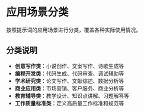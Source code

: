 # 应用场景分类

按照提示词的应用场景进行分类，覆盖各种实际使用情况。

## 分类说明

- **创意写作类**：小说创作、文案写作、诗歌生成等
- **编程开发类**：代码生成、代码审查、调试辅助等
- **学术研究类**：论文写作、文献综述、数据分析等
- **商业应用类**：市场营销、客户服务、商业分析等
- **教育辅导类**：教学设计、知识点讲解、习题解答等
- **工作质量标准类**：定义高质量工作标准和规范等